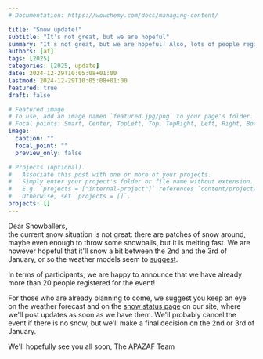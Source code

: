 ```yaml
---
# Documentation: https://wowchemy.com/docs/managing-content/

title: "Snow update!"
subtitle: "It's not great, but we are hopeful"
summary: "It's not great, but we are hopeful! Also, lots of people registered!"
authors: [af]
tags: [2025]
categories: [2025, update]
date: 2024-12-29T10:05:08+01:00
lastmod: 2024-12-29T10:05:08+01:00
featured: true
draft: false

# Featured image
# To use, add an image named `featured.jpg/png` to your page's folder.
# Focal points: Smart, Center, TopLeft, Top, TopRight, Left, Right, BottomLeft, Bottom, BottomRight.
image:
  caption: ""
  focal_point: ""
  preview_only: false

# Projects (optional).
#   Associate this post with one or more of your projects.
#   Simply enter your project's folder or file name without extension.
#   E.g. `projects = ["internal-project"]` references `content/project/deep-learning/index.md`.
#   Otherwise, set `projects = []`.
projects: []
---
```


Dear Snowballers,  
the current snow situation is not great: there are patches of snow around, maybe even enough to throw some snowballs, but it is melting fast.
We are however hopeful that it'll snow a bit between the 2nd and the 3rd of January, or so the weather models seem to [suggest](https://www.meteoblue.com/en/weather/week/gosaldo_italy_3175974).

In terms of participants, we are happy to announce that we have already more than 20 people registered for the event!

For those who are already planning to come, we suggest you keep an eye on the weather forecast and on the [snow status page](/snow) on our site, where we'll post updates as soon as we have them.
We'll probably cancel the event if there is no snow, but we'll make a final decision on the 2nd or 3rd of January.

We'll hopefully see you all soon,
The APAZAF Team
